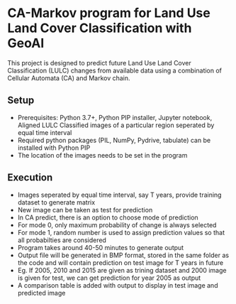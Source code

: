# CA-Markov program for Land Use Land Cover Classification with GeoAI
This project is designed to predict future Land Use Land Cover Classification (LULC) changes from available data using a combination of Cellular Automata (CA) and Markov chain.
## Setup
-  Prerequisites: Python 3.7+, Python PIP installer, Jupyter notebook, Aligned LULC Classified images of a particular region seperated by equal time interval
- Required python packages (PIL, NumPy, Pydrive, tabulate) can be installed with Python PIP
- The location of the images needs to be set in the program
## Execution
- Images seperated by equal time interval, say T years, provide training dataset to generate matrix
- New image can be taken as test for prediction
- In CA predict, there is an option to choose mode of prediction
- For mode 0, only maximum probability of change is always selected
- For mode 1, random number is used to assign prediction values so that all probabilties are considered
- Program takes around 40-50 minutes to generate output
- Output file will be generated in BMP format, stored in the same folder as the code and will contain prediction on test image for T years in future
- Eg. If 2005, 2010 and 2015 are given as trining dataset and 2000 image is given for test, we can get prediction for year 2005 as output
- A comparison table is added with output to display in test image and predicted image
